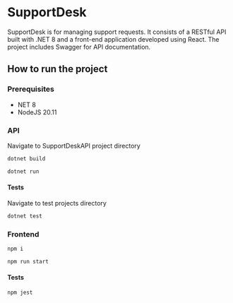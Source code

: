 # SupportDesk

SupportDesk is for managing support requests. It consists of a RESTful API built with .NET 8 and a front-end application developed using React. 
The project includes Swagger for API documentation.

## How to run the project

### Prerequisites

* NET 8
* NodeJS 20.11

### API

Navigate to SupportDeskAPI project directory

```bash
dotnet build
```
```bash
dotnet run
```

#### Tests

Navigate to test projects directory

```bash
dotnet test
```

### Frontend

```bash
npm i
```
```bash
npm run start
```

#### Tests
```bash
npm jest
```
